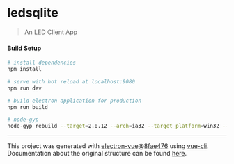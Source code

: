 # ledsqlite

> An LED Client App

#### Build Setup

``` bash
# install dependencies
npm install

# serve with hot reload at localhost:9080
npm run dev

# build electron application for production
npm run build

# node-gyp
node-gyp rebuild --target=2.0.12 --arch=ia32 --target_platform=win32 --dist-url=https://atom.io/download/electron/ --module_name=better_sqlite3 --module_path=../lib/binding/electron-v2.0-win32-x86

```

---

This project was generated with [electron-vue](https://github.com/SimulatedGREG/electron-vue)@[8fae476](https://github.com/SimulatedGREG/electron-vue/tree/8fae4763e9d225d3691b627e83b9e09b56f6c935) using [vue-cli](https://github.com/vuejs/vue-cli). Documentation about the original structure can be found [here](https://simulatedgreg.gitbooks.io/electron-vue/content/index.html).
